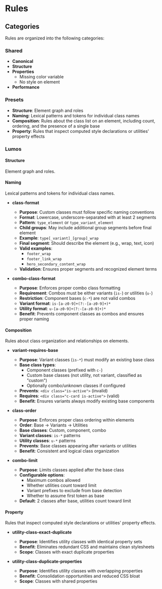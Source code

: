 # Rules

## Categories

Rules are organized into the following categories:

### Shared

- **Canonical**
- **Structure**
- **Properties**
  - Missing color variable
  - No style on element
- **Performance**

### Presets

- **Structure**: Element graph and roles
- **Naming**: Lexical patterns and tokens for individual class names
- **Composition**: Rules about the class list on an element, including count, ordering, and the presence of a single base
- **Property**: Rules that inspect computed style declarations or utilities' property effects

### Lumos

#### Structure

Element graph and roles.

#### Naming

Lexical patterns and tokens for individual class names.

- **class-format**

  - **Purpose**: Custom classes must follow specific naming conventions
  - **Format**: Lowercase, underscore-separated with at least 2 segments
  - **Pattern**: `type_element` or `type_variant_element`
  - **Child groups**: May include additional group segments before final element
  - **Example**: `type[_variant]_[group]_wrap`
  - **Final segment**: Should describe the element (e.g., wrap, text, icon)
  - **Valid examples**:
    - `footer_wrap`
    - `footer_link_wrap`
    - `hero_secondary_content_wrap`
  - **Validation**: Ensures proper segments and recognized element terms

- **combo-class-format**
  - **Purpose**: Enforces proper combo class formatting
  - **Requirement**: Combos must be either variants (`is-`) or utilities (`u-`)
  - **Restriction**: Component bases (`c-*`) are not valid combos
  - **Variant format**: `is-[a-z0-9]+(?:-[a-z0-9]+)*`
  - **Utility format**: `u-[a-z0-9]+(?:-[a-z0-9]+)*`
  - **Benefit**: Prevents component classes as combos and ensures proper naming

#### Composition

Rules about class organization and relationships on elements.

- **variant-requires-base**

  - **Purpose**: Variant classes (`is-*`) must modify an existing base class
  - **Base class types**:
    - Component classes (prefixed with `c-`)
    - Custom base classes (not utility, not variant, classified as "custom")
    - Optionally combo/unknown classes if configured
  - **Prevents**: `<div class="is-active">` (invalid)
  - **Requires**: `<div class="c-card is-active">` (valid)
  - **Benefit**: Ensures variants always modify existing base components

- **class-order**

  - **Purpose**: Enforces proper class ordering within elements
  - **Order**: Base → Variants → Utilities
  - **Base classes**: Custom, component, combo
  - **Variant classes**: `is-*` patterns
  - **Utility classes**: `u-*` patterns
  - **Prevents**: Base classes appearing after variants or utilities
  - **Benefit**: Consistent and logical class organization

- **combo-limit**
  - **Purpose**: Limits classes applied after the base class
  - **Configurable options**:
    - Maximum combos allowed
    - Whether utilities count toward limit
    - Variant prefixes to exclude from base detection
    - Whether to assume first token as base
  - **Default**: 2 classes after base, utilities count toward limit

#### Property

Rules that inspect computed style declarations or utilities' property effects.

- **utility-class-exact-duplicate**

  - **Purpose**: Identifies utility classes with identical property sets
  - **Benefit**: Eliminates redundant CSS and maintains clean stylesheets
  - **Scope**: Classes with exact duplicate properties

- **utility-class-duplicate-properties**
  - **Purpose**: Identifies utility classes with overlapping properties
  - **Benefit**: Consolidation opportunities and reduced CSS bloat
  - **Scope**: Classes with shared properties

